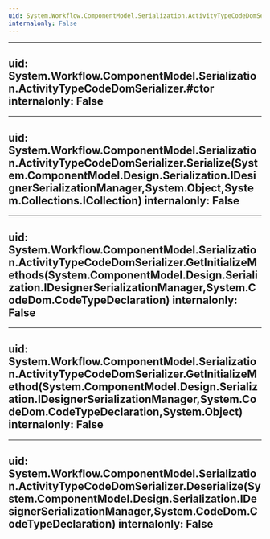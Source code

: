 ```yaml
---
uid: System.Workflow.ComponentModel.Serialization.ActivityTypeCodeDomSerializer
internalonly: False
---
```


---
uid: System.Workflow.ComponentModel.Serialization.ActivityTypeCodeDomSerializer.#ctor
internalonly: False
---

---
uid: System.Workflow.ComponentModel.Serialization.ActivityTypeCodeDomSerializer.Serialize(System.ComponentModel.Design.Serialization.IDesignerSerializationManager,System.Object,System.Collections.ICollection)
internalonly: False
---

---
uid: System.Workflow.ComponentModel.Serialization.ActivityTypeCodeDomSerializer.GetInitializeMethods(System.ComponentModel.Design.Serialization.IDesignerSerializationManager,System.CodeDom.CodeTypeDeclaration)
internalonly: False
---

---
uid: System.Workflow.ComponentModel.Serialization.ActivityTypeCodeDomSerializer.GetInitializeMethod(System.ComponentModel.Design.Serialization.IDesignerSerializationManager,System.CodeDom.CodeTypeDeclaration,System.Object)
internalonly: False
---

---
uid: System.Workflow.ComponentModel.Serialization.ActivityTypeCodeDomSerializer.Deserialize(System.ComponentModel.Design.Serialization.IDesignerSerializationManager,System.CodeDom.CodeTypeDeclaration)
internalonly: False
---
